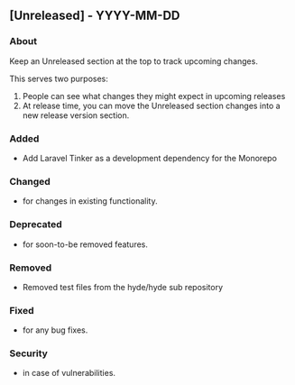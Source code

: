 ## [Unreleased] - YYYY-MM-DD

### About

Keep an Unreleased section at the top to track upcoming changes.

This serves two purposes:

1. People can see what changes they might expect in upcoming releases
2. At release time, you can move the Unreleased section changes into a new release version section.

### Added
- Add Laravel Tinker as a development dependency for the Monorepo

### Changed
- for changes in existing functionality.

### Deprecated
- for soon-to-be removed features.

### Removed
- Removed test files from the hyde/hyde sub repository

### Fixed
- for any bug fixes.

### Security
- in case of vulnerabilities.

